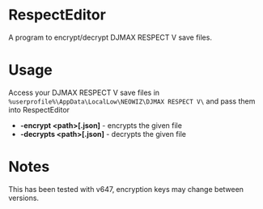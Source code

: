 # RespectEditor
A program to encrypt/decrypt DJMAX RESPECT V save files.

# Usage
Access your DJMAX RESPECT V save files in `%userprofile%\AppData\LocalLow\NEOWIZ\DJMAX RESPECT V\` and pass them into RespectEditor
- **-encrypt \<path\>\[.json\]** - encrypts the given file 
- **-decrypts \<path\>\[.json\]** - decrypts the given file

# Notes
This has been tested with v647, encryption keys may change between versions.
